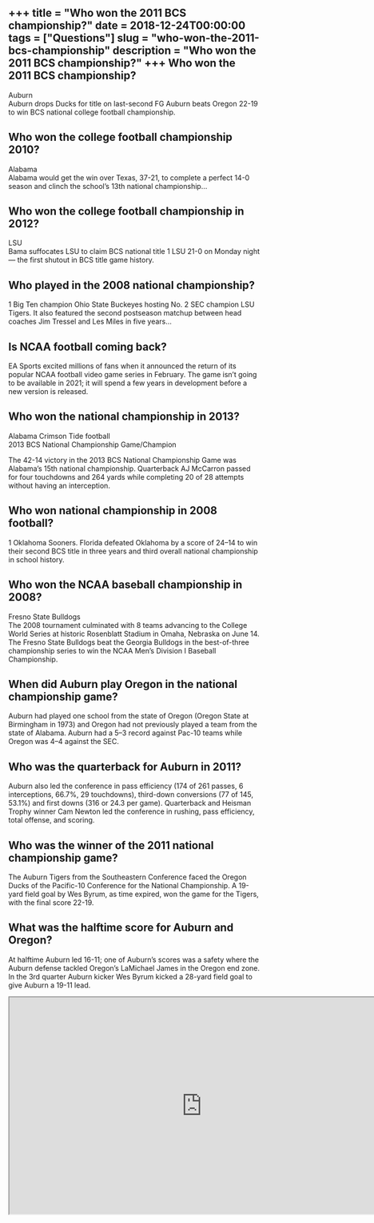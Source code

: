 +++
title = "Who won the 2011 BCS championship?"
date = 2018-12-24T00:00:00
tags = ["Questions"]
slug = "who-won-the-2011-bcs-championship"
description = "Who won the 2011 BCS championship?"
+++
Who won the 2011 BCS championship?
----------------------------------

Auburn  
Auburn drops Ducks for title on last-second FG Auburn beats Oregon 22-19 to win BCS national college football championship.

Who won the college football championship 2010?
-----------------------------------------------

Alabama  
Alabama would get the win over Texas, 37-21, to complete a perfect 14-0 season and clinch the school’s 13th national championship…

Who won the college football championship in 2012?
--------------------------------------------------

LSU  
Bama suffocates LSU to claim BCS national title 1 LSU 21-0 on Monday night — the first shutout in BCS title game history.

Who played in the 2008 national championship?
---------------------------------------------

1 Big Ten champion Ohio State Buckeyes hosting No. 2 SEC champion LSU Tigers. It also featured the second postseason matchup between head coaches Jim Tressel and Les Miles in five years…

Is NCAA football coming back?
-----------------------------

EA Sports excited millions of fans when it announced the return of its popular NCAA football video game series in February. The game isn’t going to be available in 2021; it will spend a few years in development before a new version is released.

Who won the national championship in 2013?
------------------------------------------

Alabama Crimson Tide football  
2013 BCS National Championship Game/Champion

The 42-14 victory in the 2013 BCS National Championship Game was Alabama’s 15th national championship. Quarterback AJ McCarron passed for four touchdowns and 264 yards while completing 20 of 28 attempts without having an interception.

Who won national championship in 2008 football?
-----------------------------------------------

1 Oklahoma Sooners. Florida defeated Oklahoma by a score of 24–14 to win their second BCS title in three years and third overall national championship in school history.

Who won the NCAA baseball championship in 2008?
-----------------------------------------------

Fresno State Bulldogs  
The 2008 tournament culminated with 8 teams advancing to the College World Series at historic Rosenblatt Stadium in Omaha, Nebraska on June 14. The Fresno State Bulldogs beat the Georgia Bulldogs in the best-of-three championship series to win the NCAA Men’s Division I Baseball Championship.

When did Auburn play Oregon in the national championship game?
--------------------------------------------------------------

Auburn had played one school from the state of Oregon (Oregon State at Birmingham in 1973) and Oregon had not previously played a team from the state of Alabama. Auburn had a 5–3 record against Pac-10 teams while Oregon was 4–4 against the SEC.

Who was the quarterback for Auburn in 2011?
-------------------------------------------

Auburn also led the conference in pass efficiency (174 of 261 passes, 6 interceptions, 66.7%, 29 touchdowns), third-down conversions (77 of 145, 53.1%) and first downs (316 or 24.3 per game). Quarterback and Heisman Trophy winner Cam Newton led the conference in rushing, pass efficiency, total offense, and scoring.

Who was the winner of the 2011 national championship game?
----------------------------------------------------------

The Auburn Tigers from the Southeastern Conference faced the Oregon Ducks of the Pacific-10 Conference for the National Championship. A 19-yard field goal by Wes Byrum, as time expired, won the game for the Tigers, with the final score 22-19.

What was the halftime score for Auburn and Oregon?
--------------------------------------------------

At halftime Auburn led 16-11; one of Auburn’s scores was a safety where the Auburn defense tackled Oregon’s LaMichael James in the Oregon end zone. In the 3rd quarter Auburn kicker Wes Byrum kicked a 28-yard field goal to give Auburn a 19-11 lead.

<iframe allow="accelerometer; autoplay; clipboard-write; encrypted-media; gyroscope; picture-in-picture" allowfullscreen="" class="__youtube_prefs__  epyt-is-override  no-lazyload" data-no-lazy="1" data-origheight="433" data-origwidth="770" data-skipgform_ajax_framebjll="" height="433" id="_ytid_30433" loading="lazy" src="https://www.youtube.com/embed/C1AZAzxj2XU?enablejsapi=1&autoplay=0&cc_load_policy=0&cc_lang_pref=&iv_load_policy=1&loop=0&modestbranding=0&rel=1&fs=1&playsinline=0&autohide=2&theme=dark&color=red&controls=1&" title="YouTube player" width="770"></iframe>